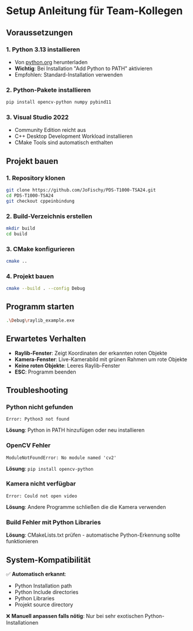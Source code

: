 # Setup Anleitung für Team-Kollegen

## Voraussetzungen

### 1. Python 3.13 installieren
- Von [python.org](https://www.python.org/downloads/) herunterladen
- **Wichtig**: Bei Installation "Add Python to PATH" aktivieren
- Empfohlen: Standard-Installation verwenden

### 2. Python-Pakete installieren
```bash
pip install opencv-python numpy pybind11
```

### 3. Visual Studio 2022
- Community Edition reicht aus
- C++ Desktop Development Workload installieren
- CMake Tools sind automatisch enthalten

## Projekt bauen

### 1. Repository klonen
```bash
git clone https://github.com/JoFischy/PDS-T1000-TSA24.git
cd PDS-T1000-TSA24
git checkout cppeinbindung
```

### 2. Build-Verzeichnis erstellen
```bash
mkdir build
cd build
```

### 3. CMake konfigurieren
```bash
cmake ..
```

### 4. Projekt bauen
```bash
cmake --build . --config Debug
```

## Programm starten

```bash
.\Debug\raylib_example.exe
```

## Erwartetes Verhalten

- **Raylib-Fenster**: Zeigt Koordinaten der erkannten roten Objekte
- **Kamera-Fenster**: Live-Kamerabild mit grünen Rahmen um rote Objekte
- **Keine roten Objekte**: Leeres Raylib-Fenster
- **ESC**: Programm beenden

## Troubleshooting

### Python nicht gefunden
```
Error: Python3 not found
```
**Lösung**: Python in PATH hinzufügen oder neu installieren

### OpenCV Fehler
```
ModuleNotFoundError: No module named 'cv2'
```
**Lösung**: `pip install opencv-python`

### Kamera nicht verfügbar
```
Error: Could not open video
```
**Lösung**: Andere Programme schließen die die Kamera verwenden

### Build Fehler mit Python Libraries
**Lösung**: CMakeLists.txt prüfen - automatische Python-Erkennung sollte funktionieren

## System-Kompatibilität

✅ **Automatisch erkannt**:
- Python Installation path
- Python Include directories  
- Python Libraries
- Projekt source directory

❌ **Manuell anpassen falls nötig**: Nur bei sehr exotischen Python-Installationen

